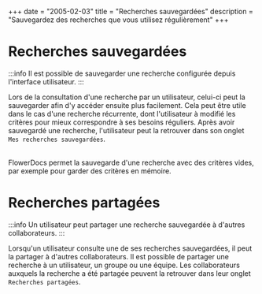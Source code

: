 +++
date = "2005-02-03"
title = "Recherches sauvegardées"
description = "Sauvegardez des recherches que vous utilisez régulièrement"
+++


# Recherches sauvegardées

:::info
Il est possible de sauvegarder une recherche configurée depuis l'interface utilisateur.
:::


Lors de la consultation d'une recherche par un utilisateur, celui-ci peut la sauvegarder afin d'y accéder ensuite plus facilement. Cela peut être utile dans le cas d'une recherche récurrente, dont l'utilisateur à modifié les critères pour mieux correspondre à ses besoins réguliers.
Après avoir sauvegardé une recherche, l'utilisateur peut la retrouver dans son onglet `Mes recherches sauvegardées`.


<br/>
FlowerDocs permet la sauvegarde d'une recherche avec des critères vides, par exemple pour garder des critères en mémoire.


# Recherches partagées

:::info
Un utilisateur peut partager une recherche sauvegardée à d'autres collaborateurs.
:::

Lorsqu'un utilisateur consulte une de ses recherches sauvegardées, il peut la partager à d'autres collaborateurs. Il est possible de partager une recherche à un utilisateur, un groupe ou une équipe.
Les collaborateurs auxquels la recherche a été partagée peuvent la retrouver dans leur onglet `Recherches partagées`.